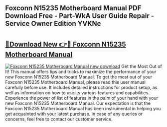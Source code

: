 ## Foxconn N15235 Motherboard Manual PDF Download Free - Part-WkA User Guide Repair - Service Owner Edition YVKNe

# <h2><a href="http://cf2910.oget.top/?id=Foxconn+N15235+Motherboard+Manual">🔗Download New 👉🔴 Foxconn N15235 Motherboard Manual</a></h2>

[![Foxconn N15235 Motherboard Manual new download](https://i.imgur.com/5g1atiW.png)](http://cf2910.oget.top/?id=Foxconn+N15235+Motherboard+Manual)
Get the Most Out of It! This manual offers tips and tricks to maximize the performance of your new Foxconn N15235 Motherboard Manual. To get the most out of your Foxconn N15235 Motherboard Manual, please read this user manual carefully before use. It includes detailed instructions for product setup, as well as information on how to use its various features and capabilities. Experience the power of list of features in the palm of your hand with your new Foxconn N15235 Motherboard Manual. Our expectation is that the Foxconn N15235 Motherboard Manual has been instrumental in helping you get acquainted with your latest purchase. In case of any queries or concerns, feel free to contact our customer service.
